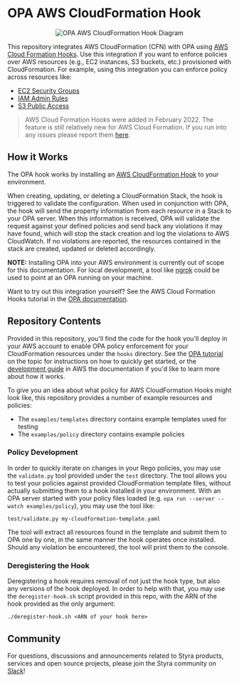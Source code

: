 # OPA AWS CloudFormation Hook

<p align="center">
    <img alt="OPA AWS CloudFormation Hook Diagram" src="docs/assets/opa-aws-cloudformation.svg">
</p>

This repository integrates AWS CloudFormation (CFN) with OPA using
[AWS Cloud Formation Hooks](https://aws.amazon.com/about-aws/whats-new/2022/02/aws-announces-general-availability-aws-cloudformation-hooks/).
Use this integration if you want to enforce policies over AWS resources (e.g., EC2 instances, S3 buckets, etc.)
provisioned with CloudFormation. For example, using this integration you can enforce policy across resources like:

* [EC2 Security Groups](https://github.com/StyraInc/opa-aws-cloudformation-hook/blob/main/examples/policy/ec2/security_group/security_group.rego)
* [IAM Admin Rules](https://github.com/StyraInc/opa-aws-cloudformation-hook/blob/main/examples/policy/iam/user/no_admin_test.rego)
* [S3 Public Access](https://github.com/StyraInc/opa-aws-cloudformation-hook/blob/main/examples/policy/s3/bucket/public_access_test.rego)

> AWS Cloud Formation Hooks were added in February 2022. The feature is still relatively new for AWS Cloud Formation.
> If you run into any issues please report them [here](https://github.com/StyraInc/opa-aws-cloudformation-hook/issues).

## How it Works

The OPA hook works by installing an
[AWS CloudFormation Hook](https://docs.aws.amazon.com/cloudformation-cli/latest/userguide/hooks-structure.html)
to your environment.

When creating, updating, or deleting a CloudFormation Stack, the hook is triggered to validate the configuration.
When used in conjunction with OPA, the hook will send the property information from each resource in a Stack to your
OPA server. When this information is received, OPA will validate the request against your defined policies and send
back any violations it may have found, which will stop the stack creation and log the violations to AWS CloudWatch.
If no violations are reported, the resources contained in the stack are created, updated or deleted accordingly.

**NOTE:** Installing OPA into your AWS environment is currently out of scope for this documentation. For local
development, a tool like [ngrok](https://ngrok.com/) could be used to point at an OPA running on your machine.

Want to try out this integration yourself? See the AWS Cloud Formation Hooks tutorial in the
[OPA documentation](https://www.openpolicyagent.org/docs/latest/aws-cloudformation-hooks/).

## Repository Contents

Provided in this repository, you'll find the code for the hook you'll deploy in your AWS account to enable OPA policy
enforcement for your CloudFormation resources under the `hooks` directory. See the
[OPA tutorial](https://www.openpolicyagent.org/docs/latest/aws-cloudformation-hooks/) on the topic for instructions on
how to quickly get started, or the
[development guide](https://docs.aws.amazon.com/cloudformation-cli/latest/userguide/hooks.html)
in AWS the documentation if you'd like to learn more about how it works.

To give you an idea about what policy for AWS CloudFormation Hooks might look like, this repository provides a number
of example resources and policies:

* The `examples/templates` directory contains example templates used for testing
* The `examples/policy` directory contains example policies

### Policy Development

In order to quickly iterate on changes in your Rego policies, you may use the `validate.py` tool provided under the
`test` directory. The tool allows you to test your policies against provided CloudFormation template files, without
actually submitting them to a hook installed in your environment. With an OPA server started with your policy
files loaded (e.g. `opa run --server --watch examples/policy`), you may use the tool like:

```shell
test/validate.py my-cloudformation-template.yaml
```

The tool will extract all resources found in the template and submit them to OPA one by one, in the same manner
the hook operates once installed. Should any violation be encountered, the tool will print them to the console.

### Deregistering the Hook

Deregistering a hook requires removal of not just the hook type, but also any versions of the hook deployed. In order
to help with that, you may use the `deregister-hook.sh` script provided in this repo, with the ARN of the hook provided
as the only argument:

```script
./deregister-hook.sh <ARN of your hook here>
```

## Community

For questions, discussions and announcements related to Styra products, services and open source projects, please join the Styra community on [Slack](https://join.slack.com/t/styracommunity/shared_invite/zt-1p81qz8g4-t2OLKbvw0J5ibdcNc62~6Q)!